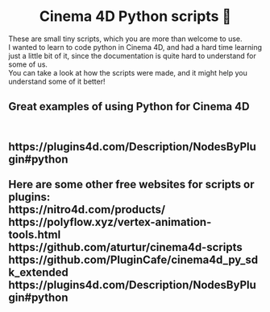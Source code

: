 <h1 align="center">Cinema 4D Python scripts 👋</h1>

These are small tiny scripts, which you are more than welcome to use.<br />
I wanted to learn to code python in Cinema 4D, and had a hard time learning just a little bit of it, since the documentation is quite hard to understand for some of us.<br />
You can take a look at how the scripts were made, and it might help you understand some of it better!<br />

<h2 align="left">Great examples of using Python for Cinema 4D<h2 />
<br />
https://plugins4d.com/Description/NodesByPlugin#python

<br />
<br />
Here are some other free websites for scripts or plugins:
<br />
https://nitro4d.com/products/ 
<br />
https://polyflow.xyz/vertex-animation-tools.html
<br />
https://github.com/aturtur/cinema4d-scripts
<br />
https://github.com/PluginCafe/cinema4d_py_sdk_extended
<br />
https://plugins4d.com/Description/NodesByPlugin#python
